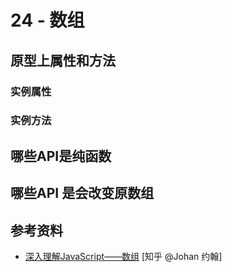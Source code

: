 # 24 - 数组

## 原型上属性和方法

### 实例属性

### 实例方法

## 哪些API是纯函数

## 哪些API 是会改变原数组

## 参考资料

- [深入理解JavaScript——数组](https://zhuanlan.zhihu.com/p/577163710) [知乎 @Johan 约翰]